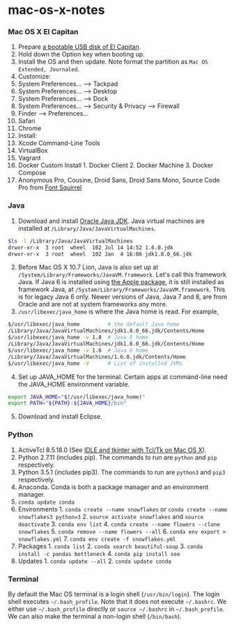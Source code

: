 mac-os-x-notes
==============

### Mac OS X El Capitan

1. Prepare [a bootable USB disk of El Capitan](https://www.google.com/search?q=bootable+USB+El+Capitan).
2. Hold down the Option key when booting up.
3. Install the OS and then update. Note format the partition as `Mac OS Extended, Journaled`.
5. Customize:
  1. System Preferences... --> Tackpad
  2. System Preferences... --> Desktop
  3. System Preferences... --> Dock
  4. System Preferences... --> Security & Privacy --> Firewall
  5. Finder --> Preferences...
  6. Safari
  7. Chrome
6. Install:
  1. Xcode Command-Line Tools
  2. VirtualBox
  3. Vagrant
  4. Docker Custom Install
    1. Docker Client
    2. Docker Machine
    3. Docker Compose
  5. Anonymous Pro, Cousine, Droid Sans, Droid Sans Mono, Source Code Pro from [Font Squirrel](http://www.fontsquirrel.com/fonts/list/classification/monospaced)

### Java

1. Download and install [Oracle Java JDK](https://www.oracle.com/technetwork/java/javase/downloads/). Java virtual machines are installed at `/Library/Java/JavaVirtualMachines`.

  ```bash
  $ls -l /Library/Java/JavaVirtualMachines
  drwxr-xr-x  3 root  wheel  102 Jul 14 14:52 1.6.0.jdk
  drwxr-xr-x  3 root  wheel  102 Jan  4 16:06 jdk1.8.0_66.jdk
  ```

2. Before Mac OS X 10.7 Lion, Java is also set up at `/System/Library/Frameworks/JavaVM.framework`. Let's call this framework Java. If Java 6 is installed using [the Apple package](https://support.apple.com/kb/DL1572), it is still installed as framework Java, at `/System/Library/Frameworks/JavaVM.framework`. This is for legacy Java 6 only. Newer versions of Java, Java 7 and 8, are from Oracle and are not at system frameworks any more.
3. `/usr/libexec/java_home` is where the Java home is read. For example,

  ```bash
  $/usr/libexec/java_home         # the default Java home
  /Library/Java/JavaVirtualMachines/jdk1.8.0_66.jdk/Contents/Home
  $/usr/libexec/java_home -v 1.8  # Java 8 home
  /Library/Java/JavaVirtualMachines/jdk1.8.0_66.jdk/Contents/Home
  $/usr/libexec/java_home -v 1.6  # Java 6 home
  /Library/Java/JavaVirtualMachines/1.6.0.jdk/Contents/Home
  $/usr/libexec/java_home -V      # List of installed JVMs
  ```

4. Set up JAVA_HOME for the terminal. Certain apps at command-line need the JAVA_HOME environment variable.

  ```bash
  export JAVA_HOME="$(/usr/libexec/java_home)"
  export PATH="${PATH}:${JAVA_HOME}/bin"
  ```

5. Download and install Eclipse.

### Python

1. ActiveTcl 8.5.18.0 (See [IDLE and tkinter with Tcl/Tk on Mac OS X](https://www.python.org/download/mac/tcltk/)).
2. Python 2.7.11 (includes pip). The commands to run are `python` and `pip` respectively.
3. Python 3.5.1 (includes pip3). The commands to run are `python3` and `pip3` respectively.
4. Anaconda. Conda is both a package manager and an environment manager.
  1. `conda update conda`
  2. Environments
    1. `conda create --name snowflakes` or `conda create --name snowflakes3 python=3`
    2. `source activate snowflakes` and `source deactivate`
    3. `conda env list`
    4. `conda create --name flowers --clone snowflakes`
    5. `conda remove --name flowers --all`
    6. `conda env export > snowflakes.yml`
    7. `conda env create -f snowflakes.yml`
  3. Packages
    1. `conda list`
    2. `conda search beautiful-soup`
    3. `conda install -c pandas bottleneck`
    4. `conda pip install see`
  4. Updates
    1. `conda update --all`
    2. `conda update conda`

### Terminal

By default the Mac OS terminal is a login shell (`/usr/bin/login`). The login shell executes `~/.bash_profile`. Note that it does not execute `~/.bashrc`. We either use `~/.bash_profile` directly or `source ~/.bashrc` in `~/.bash_profile`. We can also make the terminal a non-login shell (`/bin/bash`).
